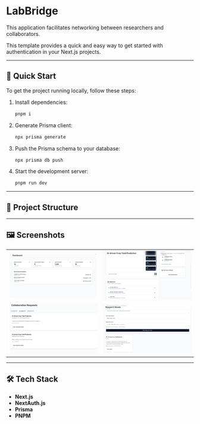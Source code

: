 
# LabBridge

This application facilitates networking between researchers and collaborators.

This template provides a quick and easy way to get started with authentication in your Next.js projects.

---

## 🚀 Quick Start

To get the project running locally, follow these steps:

1. Install dependencies:
   ```bash
   pnpm i
   ```

2. Generate Prisma client:
   ```bash
   npx prisma generate
   ```

3. Push the Prisma schema to your database:
   ```bash
   npx prisma db push
   ```

4. Start the development server:
   ```bash
   pnpm run dev
   ```

---

## 📁 Project Structure

---

## 🖼️ Screenshots

<table>
  <tr>
    <td><img width="600" alt="Screenshot 2024-09-15 at 2 32 19 PM" src="https://github.com/tsartrooper/LabBridge/blob/eb2845bfed3773d273c6d000c538ea8373674719/Screenshot%202025-08-23%20144655.png"></td>
    <td><img width="600" alt="Screenshot 2024-09-15 at 2 32 35 PM" src="https://github.com/tsartrooper/LabBridge/blob/main/Screenshot%202025-08-23%20144739.png"></td>
  </tr>
  <tr>
    <td><img width="600" alt="Screenshot 2024-09-15 at 2 32 44 PM" src="https://github.com/tsartrooper/LabBridge/blob/main/Screenshot%202025-08-23%20145033.png"></td>
    <td><img width="600" alt="Screenshot 2024-09-15 at 2 32 54 PM" src="https://github.com/tsartrooper/LabBridge/blob/main/Screenshot%202025-08-23%20144718.png"></td>
  </tr>
</table>




---

## 🛠️ Tech Stack

- **Next.js**
- **NextAuth.js**
- **Prisma**
- **PNPM**
